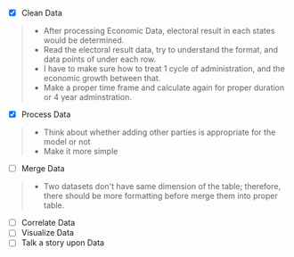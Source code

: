 
- [x] Clean Data
>- After processing Economic Data, electoral result in each states would be determined.
>- Read the electoral result data, try to understand the format, and data points of under each row.
>- I have to make sure how to treat 1 cycle of administration, and the economic growth between that.
>- Make a proper time frame and calculate again for proper duration or 4 year adminstration.
- [x] Process Data
>- Think about whether adding other parties is appropriate for the model or not
>- Make it more simple 
- [ ] Merge Data
>- Two datasets don't have same dimension of the table; therefore, there should be more formatting before merge them into proper table.
- [ ] Correlate Data
- [ ] Visualize Data
- [ ] Talk a story upon Data